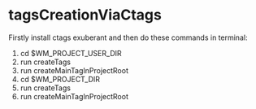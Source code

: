 # tagsCreationViaCtags
Firstly install ctags exuberant and then do these commands in terminal:
1. cd $WM_PROJECT_USER_DIR
2. run createTags
3. run createMainTagInProjectRoot
4. cd $WM_PROJECT_DIR
5. run createTags
6. run createMainTagInProjectRoot
